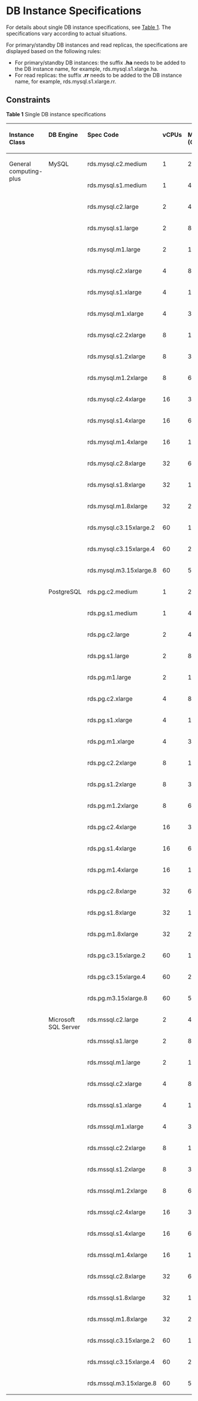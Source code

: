 # DB Instance Specifications<a name="rds_10_0004"></a>

For details about single DB instance specifications, see  [Table 1](#ted9b9d433c8a4c52884e199e17f94479).  The specifications vary according to actual situations.

For primary/standby DB instances and read replicas, the specifications are displayed based on the following rules:

-   For primary/standby DB instances: the suffix  **.ha**  needs to be added to the DB instance name, for example, rds.mysql.s1.xlarge.ha.
-   For read replicas: the suffix  **.rr**  needs to be added to the DB instance name, for example, rds.mysql.s1.xlarge.rr.

## Constraints<a name="section1399014431471"></a>

**Table  1**  Single DB instance specifications

<a name="ted9b9d433c8a4c52884e199e17f94479"></a>
<table><thead align="left"><tr id="r495c7487f7d545cfad43ba7ca29a4b5d"><th class="cellrowborder" valign="top" width="11.12%" id="mcps1.2.6.1.1"><p id="af7477395c96c4da580be96a7483d0da3"><a name="af7477395c96c4da580be96a7483d0da3"></a><a name="af7477395c96c4da580be96a7483d0da3"></a><strong id="b1414215423506"><a name="b1414215423506"></a><a name="b1414215423506"></a>Instance Class</strong></p>
</th>
<th class="cellrowborder" valign="top" width="19.93%" id="mcps1.2.6.1.2"><p id="p183721423195015"><a name="p183721423195015"></a><a name="p183721423195015"></a><strong id="b3597135213508"><a name="b3597135213508"></a><a name="b3597135213508"></a>DB Engine</strong></p>
</th>
<th class="cellrowborder" valign="top" width="33.11%" id="mcps1.2.6.1.3"><p id="p113108391561"><a name="p113108391561"></a><a name="p113108391561"></a><strong id="b3930113614540"><a name="b3930113614540"></a><a name="b3930113614540"></a>Spec Code</strong></p>
</th>
<th class="cellrowborder" valign="top" width="19.869999999999997%" id="mcps1.2.6.1.4"><p id="en-us_topic_0086557098_p488424159258"><a name="en-us_topic_0086557098_p488424159258"></a><a name="en-us_topic_0086557098_p488424159258"></a><strong id="b47998572126"><a name="b47998572126"></a><a name="b47998572126"></a>vCPUs</strong></p>
</th>
<th class="cellrowborder" valign="top" width="15.97%" id="mcps1.2.6.1.5"><p id="en-us_topic_0086557098_p639215769258"><a name="en-us_topic_0086557098_p639215769258"></a><a name="en-us_topic_0086557098_p639215769258"></a><strong id="b91709447502"><a name="b91709447502"></a><a name="b91709447502"></a>Memory (GB)</strong></p>
</th>
</tr>
</thead>
<tbody><tr id="r2e862e85f4da4ef59f2cb64b6c1e8a28"><td class="cellrowborder" rowspan="58" valign="top" width="11.12%" headers="mcps1.2.6.1.1 "><p id="p122081415115115"><a name="p122081415115115"></a><a name="p122081415115115"></a>General computing-plus</p>
</td>
<td class="cellrowborder" rowspan="20" valign="top" width="19.93%" headers="mcps1.2.6.1.2 "><p id="p1128551155517"><a name="p1128551155517"></a><a name="p1128551155517"></a>MySQL</p>
</td>
<td class="cellrowborder" valign="top" width="33.11%" headers="mcps1.2.6.1.3 "><p id="p19533626264"><a name="p19533626264"></a><a name="p19533626264"></a>rds.mysql.c2.medium</p>
</td>
<td class="cellrowborder" valign="top" width="19.869999999999997%" headers="mcps1.2.6.1.4 "><p id="p1410181045211"><a name="p1410181045211"></a><a name="p1410181045211"></a>1</p>
</td>
<td class="cellrowborder" valign="top" width="15.97%" headers="mcps1.2.6.1.5 "><p id="p18751010522"><a name="p18751010522"></a><a name="p18751010522"></a>2</p>
</td>
</tr>
<tr id="r1a699d99e9c54e3e837d583f56f1590d"><td class="cellrowborder" valign="top" headers="mcps1.2.6.1.1 "><p id="p175695842311"><a name="p175695842311"></a><a name="p175695842311"></a>rds.mysql.s1.medium</p>
</td>
<td class="cellrowborder" valign="top" headers="mcps1.2.6.1.2 "><p id="p89972975216"><a name="p89972975216"></a><a name="p89972975216"></a>1</p>
</td>
<td class="cellrowborder" valign="top" headers="mcps1.2.6.1.3 "><p id="p1599389205219"><a name="p1599389205219"></a><a name="p1599389205219"></a>4</p>
</td>
</tr>
<tr id="r41644dd0109840a49d6909885f2d0d65"><td class="cellrowborder" valign="top" headers="mcps1.2.6.1.1 "><p id="p86301284249"><a name="p86301284249"></a><a name="p86301284249"></a>rds.mysql.c2.large</p>
</td>
<td class="cellrowborder" valign="top" headers="mcps1.2.6.1.2 "><p id="p17982199155216"><a name="p17982199155216"></a><a name="p17982199155216"></a>2</p>
</td>
<td class="cellrowborder" valign="top" headers="mcps1.2.6.1.3 "><p id="p59784905213"><a name="p59784905213"></a><a name="p59784905213"></a>4</p>
</td>
</tr>
<tr id="r1b4077c456af477fa3d552723fa832d3"><td class="cellrowborder" valign="top" headers="mcps1.2.6.1.1 "><p id="p1153362614618"><a name="p1153362614618"></a><a name="p1153362614618"></a>rds.mysql.s1.large</p>
</td>
<td class="cellrowborder" valign="top" headers="mcps1.2.6.1.2 "><p id="p17944393522"><a name="p17944393522"></a><a name="p17944393522"></a>2</p>
</td>
<td class="cellrowborder" valign="top" headers="mcps1.2.6.1.3 "><p id="p093915910522"><a name="p093915910522"></a><a name="p093915910522"></a>8</p>
</td>
</tr>
<tr id="ra2ccbc6c7cc24b9fabaae73742b22f4e"><td class="cellrowborder" valign="top" headers="mcps1.2.6.1.1 "><p id="p1053312617620"><a name="p1053312617620"></a><a name="p1053312617620"></a>rds.mysql.m1.large</p>
</td>
<td class="cellrowborder" valign="top" headers="mcps1.2.6.1.2 "><p id="p591819918520"><a name="p591819918520"></a><a name="p591819918520"></a>2</p>
</td>
<td class="cellrowborder" valign="top" headers="mcps1.2.6.1.3 "><p id="p15912209135214"><a name="p15912209135214"></a><a name="p15912209135214"></a>16</p>
</td>
</tr>
<tr id="r64ba627d7e284a09a42573f43bbb0970"><td class="cellrowborder" valign="top" headers="mcps1.2.6.1.1 "><p id="p19533172613613"><a name="p19533172613613"></a><a name="p19533172613613"></a>rds.mysql.c2.xlarge</p>
</td>
<td class="cellrowborder" valign="top" headers="mcps1.2.6.1.2 "><p id="p178971913526"><a name="p178971913526"></a><a name="p178971913526"></a>4</p>
</td>
<td class="cellrowborder" valign="top" headers="mcps1.2.6.1.3 "><p id="p1189213945218"><a name="p1189213945218"></a><a name="p1189213945218"></a>8</p>
</td>
</tr>
<tr id="rb5102f233af34d318828b3ac1162f9a1"><td class="cellrowborder" valign="top" headers="mcps1.2.6.1.1 "><p id="p32847125270"><a name="p32847125270"></a><a name="p32847125270"></a>rds.mysql.s1.xlarge</p>
</td>
<td class="cellrowborder" valign="top" headers="mcps1.2.6.1.2 "><p id="p887813975216"><a name="p887813975216"></a><a name="p887813975216"></a>4</p>
</td>
<td class="cellrowborder" valign="top" headers="mcps1.2.6.1.3 "><p id="p7875129145211"><a name="p7875129145211"></a><a name="p7875129145211"></a>16</p>
</td>
</tr>
<tr id="r8072b6079c1b40f89e93ed9c4636fdeb"><td class="cellrowborder" valign="top" headers="mcps1.2.6.1.1 "><p id="p20211218202719"><a name="p20211218202719"></a><a name="p20211218202719"></a>rds.mysql.m1.xlarge</p>
</td>
<td class="cellrowborder" valign="top" headers="mcps1.2.6.1.2 "><p id="p15861159185217"><a name="p15861159185217"></a><a name="p15861159185217"></a>4</p>
</td>
<td class="cellrowborder" valign="top" headers="mcps1.2.6.1.3 "><p id="p0858119125216"><a name="p0858119125216"></a><a name="p0858119125216"></a>32</p>
</td>
</tr>
<tr id="row194852039131116"><td class="cellrowborder" valign="top" headers="mcps1.2.6.1.1 "><p id="p1549642682719"><a name="p1549642682719"></a><a name="p1549642682719"></a>rds.mysql.c2.2xlarge</p>
</td>
<td class="cellrowborder" valign="top" headers="mcps1.2.6.1.2 "><p id="p548563913115"><a name="p548563913115"></a><a name="p548563913115"></a>8</p>
</td>
<td class="cellrowborder" valign="top" headers="mcps1.2.6.1.3 "><p id="p8485339131111"><a name="p8485339131111"></a><a name="p8485339131111"></a>16</p>
</td>
</tr>
<tr id="r6da1f7a3005c43a9af198cee0941c560"><td class="cellrowborder" valign="top" headers="mcps1.2.6.1.1 "><p id="p23956395279"><a name="p23956395279"></a><a name="p23956395279"></a>rds.mysql.s1.2xlarge</p>
</td>
<td class="cellrowborder" valign="top" headers="mcps1.2.6.1.2 "><p id="p78480995216"><a name="p78480995216"></a><a name="p78480995216"></a>8</p>
</td>
<td class="cellrowborder" valign="top" headers="mcps1.2.6.1.3 "><p id="p184417905212"><a name="p184417905212"></a><a name="p184417905212"></a>32</p>
</td>
</tr>
<tr id="rcb7d13c56a914b0a8cac1d6d62b185d2"><td class="cellrowborder" valign="top" headers="mcps1.2.6.1.1 "><p id="p6533926765"><a name="p6533926765"></a><a name="p6533926765"></a>rds.mysql.m1.2xlarge</p>
</td>
<td class="cellrowborder" valign="top" headers="mcps1.2.6.1.2 "><p id="p28269925211"><a name="p28269925211"></a><a name="p28269925211"></a>8</p>
</td>
<td class="cellrowborder" valign="top" headers="mcps1.2.6.1.3 "><p id="p12822109205212"><a name="p12822109205212"></a><a name="p12822109205212"></a>64</p>
</td>
</tr>
<tr id="row176113162122"><td class="cellrowborder" valign="top" headers="mcps1.2.6.1.1 "><p id="p195337261767"><a name="p195337261767"></a><a name="p195337261767"></a>rds.mysql.c2.4xlarge</p>
</td>
<td class="cellrowborder" valign="top" headers="mcps1.2.6.1.2 "><p id="p116381611124"><a name="p116381611124"></a><a name="p116381611124"></a>16</p>
</td>
<td class="cellrowborder" valign="top" headers="mcps1.2.6.1.3 "><p id="p156381661214"><a name="p156381661214"></a><a name="p156381661214"></a>32</p>
</td>
</tr>
<tr id="row1773819151219"><td class="cellrowborder" valign="top" headers="mcps1.2.6.1.1 "><p id="p65347268620"><a name="p65347268620"></a><a name="p65347268620"></a>rds.mysql.s1.4xlarge</p>
</td>
<td class="cellrowborder" valign="top" headers="mcps1.2.6.1.2 "><p id="p9742194122"><a name="p9742194122"></a><a name="p9742194122"></a>16</p>
</td>
<td class="cellrowborder" valign="top" headers="mcps1.2.6.1.3 "><p id="p2074181911212"><a name="p2074181911212"></a><a name="p2074181911212"></a>64</p>
</td>
</tr>
<tr id="row65846238171141"><td class="cellrowborder" valign="top" headers="mcps1.2.6.1.1 "><p id="p2047104172814"><a name="p2047104172814"></a><a name="p2047104172814"></a>rds.mysql.m1.4xlarge</p>
</td>
<td class="cellrowborder" valign="top" headers="mcps1.2.6.1.2 "><p id="p68031697526"><a name="p68031697526"></a><a name="p68031697526"></a>16</p>
</td>
<td class="cellrowborder" valign="top" headers="mcps1.2.6.1.3 "><p id="p117981396522"><a name="p117981396522"></a><a name="p117981396522"></a>128</p>
</td>
</tr>
<tr id="row104491410197"><td class="cellrowborder" valign="top" headers="mcps1.2.6.1.1 "><p id="p85531447142817"><a name="p85531447142817"></a><a name="p85531447142817"></a>rds.mysql.c2.8xlarge</p>
</td>
<td class="cellrowborder" valign="top" headers="mcps1.2.6.1.2 "><p id="p8450910993"><a name="p8450910993"></a><a name="p8450910993"></a>32</p>
</td>
<td class="cellrowborder" valign="top" headers="mcps1.2.6.1.3 "><p id="p6450510398"><a name="p6450510398"></a><a name="p6450510398"></a>64</p>
</td>
</tr>
<tr id="row32217715910"><td class="cellrowborder" valign="top" headers="mcps1.2.6.1.1 "><p id="p1830188290"><a name="p1830188290"></a><a name="p1830188290"></a>rds.mysql.s1.8xlarge</p>
</td>
<td class="cellrowborder" valign="top" headers="mcps1.2.6.1.2 "><p id="p152211671794"><a name="p152211671794"></a><a name="p152211671794"></a>32</p>
</td>
<td class="cellrowborder" valign="top" headers="mcps1.2.6.1.3 "><p id="p102211175914"><a name="p102211175914"></a><a name="p102211175914"></a>128</p>
</td>
</tr>
<tr id="row1239413511525"><td class="cellrowborder" valign="top" headers="mcps1.2.6.1.1 "><p id="p5345131752911"><a name="p5345131752911"></a><a name="p5345131752911"></a>rds.mysql.m1.8xlarge</p>
</td>
<td class="cellrowborder" valign="top" headers="mcps1.2.6.1.2 "><p id="p117841935219"><a name="p117841935219"></a><a name="p117841935219"></a>32</p>
</td>
<td class="cellrowborder" valign="top" headers="mcps1.2.6.1.3 "><p id="p87780975216"><a name="p87780975216"></a><a name="p87780975216"></a>256</p>
</td>
</tr>
<tr id="row15741347111920"><td class="cellrowborder" valign="top" headers="mcps1.2.6.1.1 "><p id="p23771337142913"><a name="p23771337142913"></a><a name="p23771337142913"></a>rds.mysql.c3.15xlarge.2</p>
</td>
<td class="cellrowborder" valign="top" headers="mcps1.2.6.1.2 "><p id="p44695511914"><a name="p44695511914"></a><a name="p44695511914"></a>60</p>
</td>
<td class="cellrowborder" valign="top" headers="mcps1.2.6.1.3 "><p id="p3471655121914"><a name="p3471655121914"></a><a name="p3471655121914"></a>128</p>
</td>
</tr>
<tr id="row127014519197"><td class="cellrowborder" valign="top" headers="mcps1.2.6.1.1 "><p id="p25343266616"><a name="p25343266616"></a><a name="p25343266616"></a>rds.mysql.c3.15xlarge.4</p>
</td>
<td class="cellrowborder" valign="top" headers="mcps1.2.6.1.2 "><p id="p16472055201912"><a name="p16472055201912"></a><a name="p16472055201912"></a>60</p>
</td>
<td class="cellrowborder" valign="top" headers="mcps1.2.6.1.3 "><p id="p154719557197"><a name="p154719557197"></a><a name="p154719557197"></a>256</p>
</td>
</tr>
<tr id="row5444135341919"><td class="cellrowborder" valign="top" headers="mcps1.2.6.1.1 "><p id="p8534102616613"><a name="p8534102616613"></a><a name="p8534102616613"></a>rds.mysql.m3.15xlarge.8</p>
</td>
<td class="cellrowborder" valign="top" headers="mcps1.2.6.1.2 "><p id="p204765521910"><a name="p204765521910"></a><a name="p204765521910"></a>60</p>
</td>
<td class="cellrowborder" valign="top" headers="mcps1.2.6.1.3 "><p id="p547155510198"><a name="p547155510198"></a><a name="p547155510198"></a>512</p>
</td>
</tr>
<tr id="row8701193316524"><td class="cellrowborder" rowspan="20" valign="top" headers="mcps1.2.6.1.1 "><p id="p5320181110566"><a name="p5320181110566"></a><a name="p5320181110566"></a>PostgreSQL</p>
</td>
<td class="cellrowborder" valign="top" headers="mcps1.2.6.1.2 "><p id="p1767713285345"><a name="p1767713285345"></a><a name="p1767713285345"></a>rds.pg.c2.medium</p>
</td>
<td class="cellrowborder" valign="top" headers="mcps1.2.6.1.3 "><p id="p17287156105414"><a name="p17287156105414"></a><a name="p17287156105414"></a>1</p>
</td>
<td class="cellrowborder" valign="top" headers="mcps1.2.6.1.4 "><p id="p6287856205413"><a name="p6287856205413"></a><a name="p6287856205413"></a>2</p>
</td>
</tr>
<tr id="row1465615016528"><td class="cellrowborder" valign="top" headers="mcps1.2.6.1.1 "><p id="p1667712286349"><a name="p1667712286349"></a><a name="p1667712286349"></a>rds.pg.s1.medium</p>
</td>
<td class="cellrowborder" valign="top" headers="mcps1.2.6.1.2 "><p id="p172875567542"><a name="p172875567542"></a><a name="p172875567542"></a>1</p>
</td>
<td class="cellrowborder" valign="top" headers="mcps1.2.6.1.3 "><p id="p1328711566541"><a name="p1328711566541"></a><a name="p1328711566541"></a>4</p>
</td>
</tr>
<tr id="row168485453522"><td class="cellrowborder" valign="top" headers="mcps1.2.6.1.1 "><p id="p36771928123414"><a name="p36771928123414"></a><a name="p36771928123414"></a>rds.pg.c2.large</p>
</td>
<td class="cellrowborder" valign="top" headers="mcps1.2.6.1.2 "><p id="p1028785645420"><a name="p1028785645420"></a><a name="p1028785645420"></a>2</p>
</td>
<td class="cellrowborder" valign="top" headers="mcps1.2.6.1.3 "><p id="p82872565543"><a name="p82872565543"></a><a name="p82872565543"></a>4</p>
</td>
</tr>
<tr id="row133351248175210"><td class="cellrowborder" valign="top" headers="mcps1.2.6.1.1 "><p id="p196771928143419"><a name="p196771928143419"></a><a name="p196771928143419"></a>rds.pg.s1.large</p>
</td>
<td class="cellrowborder" valign="top" headers="mcps1.2.6.1.2 "><p id="p828845655411"><a name="p828845655411"></a><a name="p828845655411"></a>2</p>
</td>
<td class="cellrowborder" valign="top" headers="mcps1.2.6.1.3 "><p id="p1328835611549"><a name="p1328835611549"></a><a name="p1328835611549"></a>8</p>
</td>
</tr>
<tr id="row102741117115311"><td class="cellrowborder" valign="top" headers="mcps1.2.6.1.1 "><p id="p1567722819342"><a name="p1567722819342"></a><a name="p1567722819342"></a>rds.pg.m1.large</p>
</td>
<td class="cellrowborder" valign="top" headers="mcps1.2.6.1.2 "><p id="p128811568546"><a name="p128811568546"></a><a name="p128811568546"></a>2</p>
</td>
<td class="cellrowborder" valign="top" headers="mcps1.2.6.1.3 "><p id="p5288656145416"><a name="p5288656145416"></a><a name="p5288656145416"></a>16</p>
</td>
</tr>
<tr id="row33009159537"><td class="cellrowborder" valign="top" headers="mcps1.2.6.1.1 "><p id="p2067712282342"><a name="p2067712282342"></a><a name="p2067712282342"></a>rds.pg.c2.xlarge</p>
</td>
<td class="cellrowborder" valign="top" headers="mcps1.2.6.1.2 "><p id="p1028995618547"><a name="p1028995618547"></a><a name="p1028995618547"></a>4</p>
</td>
<td class="cellrowborder" valign="top" headers="mcps1.2.6.1.3 "><p id="p142891656205417"><a name="p142891656205417"></a><a name="p142891656205417"></a>8</p>
</td>
</tr>
<tr id="row3473312175316"><td class="cellrowborder" valign="top" headers="mcps1.2.6.1.1 "><p id="p7677228163414"><a name="p7677228163414"></a><a name="p7677228163414"></a>rds.pg.s1.xlarge</p>
</td>
<td class="cellrowborder" valign="top" headers="mcps1.2.6.1.2 "><p id="p728925685410"><a name="p728925685410"></a><a name="p728925685410"></a>4</p>
</td>
<td class="cellrowborder" valign="top" headers="mcps1.2.6.1.3 "><p id="p828965614541"><a name="p828965614541"></a><a name="p828965614541"></a>16</p>
</td>
</tr>
<tr id="row1374910109539"><td class="cellrowborder" valign="top" headers="mcps1.2.6.1.1 "><p id="p767818282344"><a name="p767818282344"></a><a name="p767818282344"></a>rds.pg.m1.xlarge</p>
</td>
<td class="cellrowborder" valign="top" headers="mcps1.2.6.1.2 "><p id="p19289165615413"><a name="p19289165615413"></a><a name="p19289165615413"></a>4</p>
</td>
<td class="cellrowborder" valign="top" headers="mcps1.2.6.1.3 "><p id="p20289185618546"><a name="p20289185618546"></a><a name="p20289185618546"></a>32</p>
</td>
</tr>
<tr id="row209821183538"><td class="cellrowborder" valign="top" headers="mcps1.2.6.1.1 "><p id="p136781928153413"><a name="p136781928153413"></a><a name="p136781928153413"></a>rds.pg.c2.2xlarge</p>
</td>
<td class="cellrowborder" valign="top" headers="mcps1.2.6.1.2 "><p id="p729055685417"><a name="p729055685417"></a><a name="p729055685417"></a>8</p>
</td>
<td class="cellrowborder" valign="top" headers="mcps1.2.6.1.3 "><p id="p14290155645418"><a name="p14290155645418"></a><a name="p14290155645418"></a>16</p>
</td>
</tr>
<tr id="row2828133565215"><td class="cellrowborder" valign="top" headers="mcps1.2.6.1.1 "><p id="p19678128103414"><a name="p19678128103414"></a><a name="p19678128103414"></a>rds.pg.s1.2xlarge</p>
</td>
<td class="cellrowborder" valign="top" headers="mcps1.2.6.1.2 "><p id="p15290856145411"><a name="p15290856145411"></a><a name="p15290856145411"></a>8</p>
</td>
<td class="cellrowborder" valign="top" headers="mcps1.2.6.1.3 "><p id="p8290195615416"><a name="p8290195615416"></a><a name="p8290195615416"></a>32</p>
</td>
</tr>
<tr id="row099310695320"><td class="cellrowborder" valign="top" headers="mcps1.2.6.1.1 "><p id="p767862883412"><a name="p767862883412"></a><a name="p767862883412"></a>rds.pg.m1.2xlarge</p>
</td>
<td class="cellrowborder" valign="top" headers="mcps1.2.6.1.2 "><p id="p1029135625414"><a name="p1029135625414"></a><a name="p1029135625414"></a>8</p>
</td>
<td class="cellrowborder" valign="top" headers="mcps1.2.6.1.3 "><p id="p8291135655412"><a name="p8291135655412"></a><a name="p8291135655412"></a>64</p>
</td>
</tr>
<tr id="row17752143155212"><td class="cellrowborder" valign="top" headers="mcps1.2.6.1.1 "><p id="p867810285343"><a name="p867810285343"></a><a name="p867810285343"></a>rds.pg.c2.4xlarge</p>
</td>
<td class="cellrowborder" valign="top" headers="mcps1.2.6.1.2 "><p id="p112911561542"><a name="p112911561542"></a><a name="p112911561542"></a>16</p>
</td>
<td class="cellrowborder" valign="top" headers="mcps1.2.6.1.3 "><p id="p1529115564549"><a name="p1529115564549"></a><a name="p1529115564549"></a>32</p>
</td>
</tr>
<tr id="row13304115685218"><td class="cellrowborder" valign="top" headers="mcps1.2.6.1.1 "><p id="p36789285340"><a name="p36789285340"></a><a name="p36789285340"></a>rds.pg.s1.4xlarge</p>
</td>
<td class="cellrowborder" valign="top" headers="mcps1.2.6.1.2 "><p id="p0291756185416"><a name="p0291756185416"></a><a name="p0291756185416"></a>16</p>
</td>
<td class="cellrowborder" valign="top" headers="mcps1.2.6.1.3 "><p id="p2291956115412"><a name="p2291956115412"></a><a name="p2291956115412"></a>64</p>
</td>
</tr>
<tr id="row71811341185211"><td class="cellrowborder" valign="top" headers="mcps1.2.6.1.1 "><p id="p12678152833412"><a name="p12678152833412"></a><a name="p12678152833412"></a>rds.pg.m1.4xlarge</p>
</td>
<td class="cellrowborder" valign="top" headers="mcps1.2.6.1.2 "><p id="p1729219565541"><a name="p1729219565541"></a><a name="p1729219565541"></a>16</p>
</td>
<td class="cellrowborder" valign="top" headers="mcps1.2.6.1.3 "><p id="p1292256195414"><a name="p1292256195414"></a><a name="p1292256195414"></a>128</p>
</td>
</tr>
<tr id="row2010055405219"><td class="cellrowborder" valign="top" headers="mcps1.2.6.1.1 "><p id="p1367842820343"><a name="p1367842820343"></a><a name="p1367842820343"></a>rds.pg.c2.8xlarge</p>
</td>
<td class="cellrowborder" valign="top" headers="mcps1.2.6.1.2 "><p id="p17292556165411"><a name="p17292556165411"></a><a name="p17292556165411"></a>32</p>
</td>
<td class="cellrowborder" valign="top" headers="mcps1.2.6.1.3 "><p id="p7292105618542"><a name="p7292105618542"></a><a name="p7292105618542"></a>64</p>
</td>
</tr>
<tr id="row138392038195214"><td class="cellrowborder" valign="top" headers="mcps1.2.6.1.1 "><p id="p106781328173414"><a name="p106781328173414"></a><a name="p106781328173414"></a>rds.pg.s1.8xlarge</p>
</td>
<td class="cellrowborder" valign="top" headers="mcps1.2.6.1.2 "><p id="p192939562541"><a name="p192939562541"></a><a name="p192939562541"></a>32</p>
</td>
<td class="cellrowborder" valign="top" headers="mcps1.2.6.1.3 "><p id="p1129325625417"><a name="p1129325625417"></a><a name="p1129325625417"></a>128</p>
</td>
</tr>
<tr id="row15673831115210"><td class="cellrowborder" valign="top" headers="mcps1.2.6.1.1 "><p id="p1067812863411"><a name="p1067812863411"></a><a name="p1067812863411"></a>rds.pg.m1.8xlarge</p>
</td>
<td class="cellrowborder" valign="top" headers="mcps1.2.6.1.2 "><p id="p1329325625412"><a name="p1329325625412"></a><a name="p1329325625412"></a>32</p>
</td>
<td class="cellrowborder" valign="top" headers="mcps1.2.6.1.3 "><p id="p10293135695416"><a name="p10293135695416"></a><a name="p10293135695416"></a>256</p>
</td>
</tr>
<tr id="row9143253538"><td class="cellrowborder" valign="top" headers="mcps1.2.6.1.1 "><p id="p76784284349"><a name="p76784284349"></a><a name="p76784284349"></a>rds.pg.c3.15xlarge.2</p>
</td>
<td class="cellrowborder" valign="top" headers="mcps1.2.6.1.2 "><p id="p1129335617544"><a name="p1129335617544"></a><a name="p1129335617544"></a>60</p>
</td>
<td class="cellrowborder" valign="top" headers="mcps1.2.6.1.3 "><p id="p72937563549"><a name="p72937563549"></a><a name="p72937563549"></a>128</p>
</td>
</tr>
<tr id="row812872517525"><td class="cellrowborder" valign="top" headers="mcps1.2.6.1.1 "><p id="p6678112813419"><a name="p6678112813419"></a><a name="p6678112813419"></a>rds.pg.c3.15xlarge.4</p>
</td>
<td class="cellrowborder" valign="top" headers="mcps1.2.6.1.2 "><p id="p3294356105417"><a name="p3294356105417"></a><a name="p3294356105417"></a>60</p>
</td>
<td class="cellrowborder" valign="top" headers="mcps1.2.6.1.3 "><p id="p10294185615542"><a name="p10294185615542"></a><a name="p10294185615542"></a>256</p>
</td>
</tr>
<tr id="row2034362914522"><td class="cellrowborder" valign="top" headers="mcps1.2.6.1.1 "><p id="p3678928113410"><a name="p3678928113410"></a><a name="p3678928113410"></a>rds.pg.m3.15xlarge.8</p>
</td>
<td class="cellrowborder" valign="top" headers="mcps1.2.6.1.2 "><p id="p0294195675412"><a name="p0294195675412"></a><a name="p0294195675412"></a>60</p>
</td>
<td class="cellrowborder" valign="top" headers="mcps1.2.6.1.3 "><p id="p9294165625411"><a name="p9294165625411"></a><a name="p9294165625411"></a>512</p>
</td>
</tr>
<tr id="row1981844212564"><td class="cellrowborder" rowspan="18" valign="top" headers="mcps1.2.6.1.1 "><p id="p1643682619010"><a name="p1643682619010"></a><a name="p1643682619010"></a>Microsoft SQL Server</p>
</td>
<td class="cellrowborder" valign="top" headers="mcps1.2.6.1.2 "><p id="p579443133714"><a name="p579443133714"></a><a name="p579443133714"></a>rds.mssql.c2.large</p>
</td>
<td class="cellrowborder" valign="top" headers="mcps1.2.6.1.3 "><p id="p16244917703"><a name="p16244917703"></a><a name="p16244917703"></a>2</p>
</td>
<td class="cellrowborder" valign="top" headers="mcps1.2.6.1.4 "><p id="p1624417175011"><a name="p1624417175011"></a><a name="p1624417175011"></a>4</p>
</td>
</tr>
<tr id="row99731051205617"><td class="cellrowborder" valign="top" headers="mcps1.2.6.1.1 "><p id="p10791643103715"><a name="p10791643103715"></a><a name="p10791643103715"></a>rds.mssql.s1.large</p>
</td>
<td class="cellrowborder" valign="top" headers="mcps1.2.6.1.2 "><p id="p1924541717019"><a name="p1924541717019"></a><a name="p1924541717019"></a>2</p>
</td>
<td class="cellrowborder" valign="top" headers="mcps1.2.6.1.3 "><p id="p152451917605"><a name="p152451917605"></a><a name="p152451917605"></a>8</p>
</td>
</tr>
<tr id="row19288606577"><td class="cellrowborder" valign="top" headers="mcps1.2.6.1.1 "><p id="p187913431374"><a name="p187913431374"></a><a name="p187913431374"></a>rds.mssql.m1.large</p>
</td>
<td class="cellrowborder" valign="top" headers="mcps1.2.6.1.2 "><p id="p12478171702"><a name="p12478171702"></a><a name="p12478171702"></a>2</p>
</td>
<td class="cellrowborder" valign="top" headers="mcps1.2.6.1.3 "><p id="p1524710171503"><a name="p1524710171503"></a><a name="p1524710171503"></a>16</p>
</td>
</tr>
<tr id="row1558013245712"><td class="cellrowborder" valign="top" headers="mcps1.2.6.1.1 "><p id="p279174320372"><a name="p279174320372"></a><a name="p279174320372"></a>rds.mssql.c2.xlarge</p>
</td>
<td class="cellrowborder" valign="top" headers="mcps1.2.6.1.2 "><p id="p1924710174015"><a name="p1924710174015"></a><a name="p1924710174015"></a>4</p>
</td>
<td class="cellrowborder" valign="top" headers="mcps1.2.6.1.3 "><p id="p102473171017"><a name="p102473171017"></a><a name="p102473171017"></a>8</p>
</td>
</tr>
<tr id="row8275058125611"><td class="cellrowborder" valign="top" headers="mcps1.2.6.1.1 "><p id="p157912432372"><a name="p157912432372"></a><a name="p157912432372"></a>rds.mssql.s1.xlarge</p>
</td>
<td class="cellrowborder" valign="top" headers="mcps1.2.6.1.2 "><p id="p122488171609"><a name="p122488171609"></a><a name="p122488171609"></a>4</p>
</td>
<td class="cellrowborder" valign="top" headers="mcps1.2.6.1.3 "><p id="p192488171014"><a name="p192488171014"></a><a name="p192488171014"></a>16</p>
</td>
</tr>
<tr id="row347285495613"><td class="cellrowborder" valign="top" headers="mcps1.2.6.1.1 "><p id="p17791435378"><a name="p17791435378"></a><a name="p17791435378"></a>rds.mssql.m1.xlarge</p>
</td>
<td class="cellrowborder" valign="top" headers="mcps1.2.6.1.2 "><p id="p18248917707"><a name="p18248917707"></a><a name="p18248917707"></a>4</p>
</td>
<td class="cellrowborder" valign="top" headers="mcps1.2.6.1.3 "><p id="p172488173020"><a name="p172488173020"></a><a name="p172488173020"></a>32</p>
</td>
</tr>
<tr id="row175231456145619"><td class="cellrowborder" valign="top" headers="mcps1.2.6.1.1 "><p id="p1279194313718"><a name="p1279194313718"></a><a name="p1279194313718"></a>rds.mssql.c2.2xlarge</p>
</td>
<td class="cellrowborder" valign="top" headers="mcps1.2.6.1.2 "><p id="p1524815170018"><a name="p1524815170018"></a><a name="p1524815170018"></a>8</p>
</td>
<td class="cellrowborder" valign="top" headers="mcps1.2.6.1.3 "><p id="p192484171401"><a name="p192484171401"></a><a name="p192484171401"></a>16</p>
</td>
</tr>
<tr id="row594254965619"><td class="cellrowborder" valign="top" headers="mcps1.2.6.1.1 "><p id="p1779194314376"><a name="p1779194314376"></a><a name="p1779194314376"></a>rds.mssql.s1.2xlarge</p>
</td>
<td class="cellrowborder" valign="top" headers="mcps1.2.6.1.2 "><p id="p6249201711017"><a name="p6249201711017"></a><a name="p6249201711017"></a>8</p>
</td>
<td class="cellrowborder" valign="top" headers="mcps1.2.6.1.3 "><p id="p224918171103"><a name="p224918171103"></a><a name="p224918171103"></a>32</p>
</td>
</tr>
<tr id="row4110124825619"><td class="cellrowborder" valign="top" headers="mcps1.2.6.1.1 "><p id="p1379144316371"><a name="p1379144316371"></a><a name="p1379144316371"></a>rds.mssql.m1.2xlarge</p>
</td>
<td class="cellrowborder" valign="top" headers="mcps1.2.6.1.2 "><p id="p324914171501"><a name="p324914171501"></a><a name="p324914171501"></a>8</p>
</td>
<td class="cellrowborder" valign="top" headers="mcps1.2.6.1.3 "><p id="p1524912172013"><a name="p1524912172013"></a><a name="p1524912172013"></a>64</p>
</td>
</tr>
<tr id="row2027054611565"><td class="cellrowborder" valign="top" headers="mcps1.2.6.1.1 "><p id="p3792043183714"><a name="p3792043183714"></a><a name="p3792043183714"></a>rds.mssql.c2.4xlarge</p>
</td>
<td class="cellrowborder" valign="top" headers="mcps1.2.6.1.2 "><p id="p11249101715017"><a name="p11249101715017"></a><a name="p11249101715017"></a>16</p>
</td>
<td class="cellrowborder" valign="top" headers="mcps1.2.6.1.3 "><p id="p824921715018"><a name="p824921715018"></a><a name="p824921715018"></a>32</p>
</td>
</tr>
<tr id="row9505244125617"><td class="cellrowborder" valign="top" headers="mcps1.2.6.1.1 "><p id="p179104373713"><a name="p179104373713"></a><a name="p179104373713"></a>rds.mssql.s1.4xlarge</p>
</td>
<td class="cellrowborder" valign="top" headers="mcps1.2.6.1.2 "><p id="p112501217202"><a name="p112501217202"></a><a name="p112501217202"></a>16</p>
</td>
<td class="cellrowborder" valign="top" headers="mcps1.2.6.1.3 "><p id="p172503171302"><a name="p172503171302"></a><a name="p172503171302"></a>64</p>
</td>
</tr>
<tr id="row16212836135614"><td class="cellrowborder" valign="top" headers="mcps1.2.6.1.1 "><p id="p10796433379"><a name="p10796433379"></a><a name="p10796433379"></a>rds.mssql.m1.4xlarge</p>
</td>
<td class="cellrowborder" valign="top" headers="mcps1.2.6.1.2 "><p id="p52501179015"><a name="p52501179015"></a><a name="p52501179015"></a>16</p>
</td>
<td class="cellrowborder" valign="top" headers="mcps1.2.6.1.3 "><p id="p42503171604"><a name="p42503171604"></a><a name="p42503171604"></a>128</p>
</td>
</tr>
<tr id="row151051440125619"><td class="cellrowborder" valign="top" headers="mcps1.2.6.1.1 "><p id="p13791843153719"><a name="p13791843153719"></a><a name="p13791843153719"></a>rds.mssql.c2.8xlarge</p>
</td>
<td class="cellrowborder" valign="top" headers="mcps1.2.6.1.2 "><p id="p1725011719012"><a name="p1725011719012"></a><a name="p1725011719012"></a>32</p>
</td>
<td class="cellrowborder" valign="top" headers="mcps1.2.6.1.3 "><p id="p14250111720015"><a name="p14250111720015"></a><a name="p14250111720015"></a>64</p>
</td>
</tr>
<tr id="row823813815562"><td class="cellrowborder" valign="top" headers="mcps1.2.6.1.1 "><p id="p079134393715"><a name="p079134393715"></a><a name="p079134393715"></a>rds.mssql.s1.8xlarge</p>
</td>
<td class="cellrowborder" valign="top" headers="mcps1.2.6.1.2 "><p id="p1225151711010"><a name="p1225151711010"></a><a name="p1225151711010"></a>32</p>
</td>
<td class="cellrowborder" valign="top" headers="mcps1.2.6.1.3 "><p id="p10251141713019"><a name="p10251141713019"></a><a name="p10251141713019"></a>128</p>
</td>
</tr>
<tr id="row82031534165615"><td class="cellrowborder" valign="top" headers="mcps1.2.6.1.1 "><p id="p1080143113713"><a name="p1080143113713"></a><a name="p1080143113713"></a>rds.mssql.m1.8xlarge</p>
</td>
<td class="cellrowborder" valign="top" headers="mcps1.2.6.1.2 "><p id="p12251141718017"><a name="p12251141718017"></a><a name="p12251141718017"></a>32</p>
</td>
<td class="cellrowborder" valign="top" headers="mcps1.2.6.1.3 "><p id="p725111718010"><a name="p725111718010"></a><a name="p725111718010"></a>256</p>
</td>
</tr>
<tr id="row13718183135615"><td class="cellrowborder" valign="top" headers="mcps1.2.6.1.1 "><p id="p17801943153712"><a name="p17801943153712"></a><a name="p17801943153712"></a>rds.mssql.c3.15xlarge.2</p>
</td>
<td class="cellrowborder" valign="top" headers="mcps1.2.6.1.2 "><p id="p1725121719018"><a name="p1725121719018"></a><a name="p1725121719018"></a>60</p>
</td>
<td class="cellrowborder" valign="top" headers="mcps1.2.6.1.3 "><p id="p1525291713013"><a name="p1525291713013"></a><a name="p1525291713013"></a>128</p>
</td>
</tr>
<tr id="row124796298565"><td class="cellrowborder" valign="top" headers="mcps1.2.6.1.1 "><p id="p7801143133719"><a name="p7801143133719"></a><a name="p7801143133719"></a>rds.mssql.c3.15xlarge.4</p>
</td>
<td class="cellrowborder" valign="top" headers="mcps1.2.6.1.2 "><p id="p5252161720017"><a name="p5252161720017"></a><a name="p5252161720017"></a>60</p>
</td>
<td class="cellrowborder" valign="top" headers="mcps1.2.6.1.3 "><p id="p192527174018"><a name="p192527174018"></a><a name="p192527174018"></a>256</p>
</td>
</tr>
<tr id="row15972152615566"><td class="cellrowborder" valign="top" headers="mcps1.2.6.1.1 "><p id="p138020430379"><a name="p138020430379"></a><a name="p138020430379"></a>rds.mssql.m3.15xlarge.8</p>
</td>
<td class="cellrowborder" valign="top" headers="mcps1.2.6.1.2 "><p id="p10252217907"><a name="p10252217907"></a><a name="p10252217907"></a>60</p>
</td>
<td class="cellrowborder" valign="top" headers="mcps1.2.6.1.3 "><p id="p20252161717013"><a name="p20252161717013"></a><a name="p20252161717013"></a>512</p>
</td>
</tr>
</tbody>
</table>

